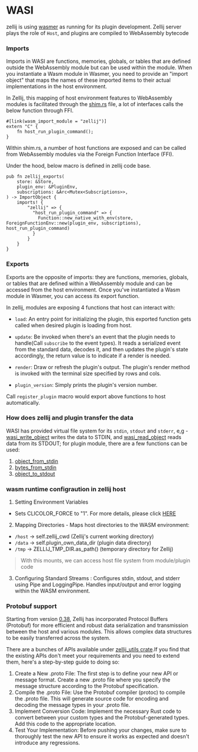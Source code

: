 # WASI
zellij is using [wasmer](https://wasmer.io/) as running for its plugin development. Zellij server plays the role of `Host`, and plugins are compiled to WebAssembly bytecode

### **Imports**
Imports in WASI are functions, memories, globals, or tables that are defined outside the WebAssembly module but can be used within the module. When you instantiate a Wasm module in Wasmer, you need to provide an "import object" that maps the names of these imported items to their actual implementations in the host environment.

In Zellij, this mapping of host environment features to WebAssembly modules is facilitated through the [shim.rs](https://github.com/zellij-org/zellij/blob/main/zellij-tile/src/shim.rs) file, a lot of interfaces calls the below function through FFI.

```
#[link(wasm_import_module = "zellij")]
extern "C" {
    fn host_run_plugin_command();
}
```
Within shim.rs, a number of host functions are exposed and can be called from WebAssembly modules via the Foreign Function Interface (FFI).

Under the hood, below macro is defined in zellij code base.
```
pub fn zellij_exports(
    store: &Store,
    plugin_env: &PluginEnv,
    subscriptions: &Arc<Mutex<Subscriptions>>,
) -> ImportObject {
    imports! {
        "zellij" => {
          "host_run_plugin_command" => {
            Function::new_native_with_env(store, ForeignFunctionEnv::new(plugin_env, subscriptions), host_run_plugin_command)
          }
        }
    }
}
```

### **Exports**
Exports are the opposite of imports: they are functions, memories, globals, or tables that are defined within a WebAssembly module and can be accessed from the host environment.
Once you've instantiated a Wasm module in Wasmer, you can access its export function. 

In zellij, modules are exposing 4 functions that host can interact with:

- `load`: An entry point for initializing the plugin, this exported function gets called when desired plugin is loading from host.

- `update`: Be invoked when there's an event that the plugin needs to handle(Call `subscribe` to the event types). It reads a serialized event from the standard data, decodes it, and then updates the plugin's state accordingly, the return value is to indicate if a render is needed.

- `render`: Draw or refresh the plugin's output. The plugin's render method is invoked with the terminal size specified by rows and cols.

- `plugin_version`: Simply prints the plugin's version number.

Call `register_plugin` macro would export above functions to host automatically.

### How does zellij and plugin transfer the data
WASI has provided virtual file system for its `stdin`, `stdout` and `stderr`, e,g - [wasi_write_object](https://github.com/zellij-org/zellij/blob/main/zellij-server/src/plugins/zellij_exports.rs#L1069) writes the data to STDIN, and [wasi_read_object](https://github.com/zellij-org/zellij/blob/main/zellij-server/src/plugins/zellij_exports.rs#L1076) reads data from its STDOUT;
for plugin module, there are a few functions can be used:

   1. [object_from_stdin](https://github.com/zellij-org/zellij/blob/main/zellij-tile/src/shim.rs#L624)
   2. [bytes_from_stdin](https://github.com/zellij-org/zellij/blob/main/zellij-tile/src/shim.rs#L633)
   3. [object_to_stdout](https://github.com/zellij-org/zellij/blob/main/zellij-tile/src/shim.rs#L641)

### wasm runtime configraution in zellij host
1. Setting Environment Variables
  - Sets CLICOLOR_FORCE to "1". For more details, please click [HERE](https://bixense.com/clicolors/)
2. Mapping Directories - Maps host directories to the WASM environment:
  - `/host` -> self.zellij_cwd (Zellij's current working directory)
  - `/data` -> self.plugin_own_data_dir (plugin data directory)
  - `/tmp` -> ZELLIJ_TMP_DIR.as_path() (temporary directory for Zellij)
> With this mounts, we can access host file system from module/plugin code
3. Configuring Standard Streams : Configures stdin, stdout, and stderr using Pipe and LoggingPipe. Handles input/output and error logging within the WASM environment.

### Protobuf support
Starting from version [0.38](https://github.com/zellij-org/zellij/releases/tag/v0.38.0), Zellij has incorporated Protocol Buffers (Protobuf) for more efficient and robust data serialization and transmission between the host and various modules. This allows complex data structures to be easily transferred across the system.

There are a bunches of APIs available under [zellij_utils crate](https://github.com/zellij-org/zellij/tree/main/zellij-utils/src/plugin_api).If you find that the existing APIs don't meet your requirements and you need to extend them, here's a step-by-step guide to doing so:
1. Create a New .proto File: The first step is to define your new API or message format. Create a new .proto file where you specify the message structure according to the Protobuf specification.
2. Compile the .proto File: Use the Protobuf compiler (protoc) to compile the .proto file. This will generate source code for encoding and decoding the message types in your .proto file.
3. Implement Conversion Code: Implement the necessary Rust code to convert between your custom types and the Protobuf-generated types. Add this code to the appropriate location.
4. Test Your Implementation: Before pushing your changes, make sure to thoroughly test the new API to ensure it works as expected and doesn't introduce any regressions.
